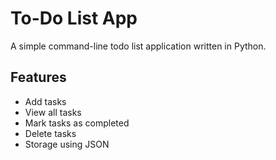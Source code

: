 # To-Do List App

A simple command-line todo list application written in Python.

## Features
- Add tasks
- View all tasks
- Mark tasks as completed
- Delete tasks
- Storage using JSON

